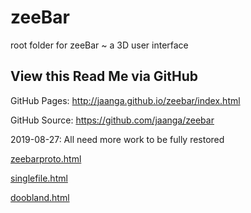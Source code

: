 zeeBar
======

root folder for zeeBar ~ a 3D user interface

## View this Read Me via GitHub

GitHub Pages: <http://jaanga.github.io/zeebar/index.html>

GitHub Source: <https://github.com/jaanga/zeebar>

2019-08-27: All need more work to be fully restored 

[zeebarproto.html]( http://jaanga.github.io/zeebar/zeebarproto/zeebarproto.html )

[singlefile.html]( http://jaanga.github.io/zeebar/singlefile/singlefile.html )

[doobland.html]( http://jaanga.github.io/zeebar/doobland/doobland.html )
